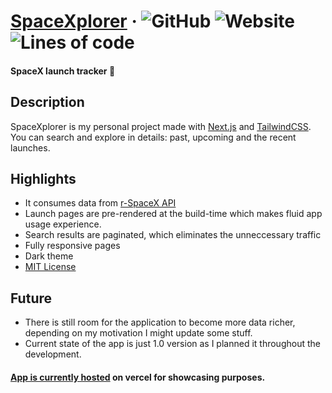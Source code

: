# [SpaceXplorer](https://space-xplorer.vercel.app)  &middot; ![GitHub](https://img.shields.io/github/license/pavles6/SpaceXplorer) ![Website](https://img.shields.io/website?url=https%3A%2F%2Fspace-xplorer.vercel.app%2F) ![Lines of code](https://img.shields.io/tokei/lines/github/pavles6/SpaceXplorer)

#### SpaceX launch tracker 🚀

## Description
 SpaceXplorer is my personal project made with [Next.js](https://github.com/vercel/next.js) and [TailwindCSS](https://github.com/tailwindlabs/tailwindcss). You can search and explore in details: past, upcoming and the recent launches. 

## Highlights
- It consumes data from [r-SpaceX API](https://github.com/r-spacex/SpaceX-API) 
- Launch pages are pre-rendered at the build-time which makes fluid app usage experience.
- Search results are paginated, which eliminates the unneccessary traffic
- Fully responsive pages
- Dark theme
- [MIT License](https://github.com/pavles6/SpaceXplorer/blob/master/LICENSE.md)

## Future
- There is still room for the application to become more data richer, depending on my motivation I might update some stuff. 
- Current state of the app is just 1.0 version as I planned it throughout the development.

#### [App is currently hosted](https://space-xplorer.vercel.app) on vercel for showcasing purposes.
